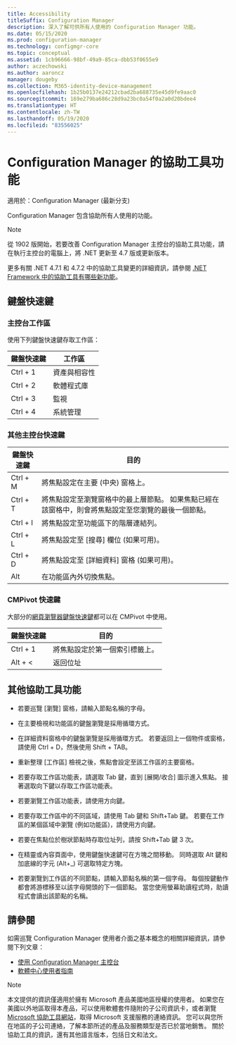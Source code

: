 ```yaml
---
title: Accessibility
titleSuffix: Configuration Manager
description: 深入了解可供所有人使用的 Configuration Manager 功能。
ms.date: 05/15/2020
ms.prod: configuration-manager
ms.technology: configmgr-core
ms.topic: conceptual
ms.assetid: 1cb96666-98bf-49a9-85ca-dbb53f0655e9
author: aczechowski
ms.author: aaroncz
manager: dougeby
ms.collection: M365-identity-device-management
ms.openlocfilehash: 1b25b0137e24212cbad2ba688735e45d9fe9aac0
ms.sourcegitcommit: 169e279ba686c28d9a23bc0a54f0a2a0d20bdee4
ms.translationtype: HT
ms.contentlocale: zh-TW
ms.lasthandoff: 05/19/2020
ms.locfileid: "83556025"
---
```

# <a name="accessibility-features-in-configuration-manager"></a>Configuration Manager 的協助工具功能

適用於：Configuration Manager (最新分支)


Configuration Manager 包含協助所有人使用的功能。

> [!Note]  
> 從 1902 版開始，若要改善 Configuration Manager 主控台的協助工具功能，請在執行主控台的電腦上，將 .NET 更新至 4.7 版或更新版本。 <!-- SCCMDocs-pr issue #3228 -->  
> 
> 更多有關 .NET 4.7.1 和 4.7.2 中的協助工具變更的詳細資訊，請參閱 [.NET Framework 中的協助工具有哪些新功能](https://docs.microsoft.com/dotnet/framework/whats-new/whats-new-in-accessibility)。  



## <a name="keyboard-shortcuts"></a>鍵盤快速鍵

### <a name="console-workspaces"></a>主控台工作區

使用下列鍵盤快速鍵存取工作區：  

|鍵盤快速鍵| 工作區|
|--------|--------|  
|Ctrl + 1| 資產與相容性|
|Ctrl + 2|  軟體程式庫|
|Ctrl + 3|  監視|
|Ctrl + 4|  系統管理|


### <a name="other-console-shortcuts"></a>其他主控台快速鍵

|鍵盤快速鍵|  目的|
|--------|--------|  
|Ctrl + M|將焦點設定在主要 (中央) 窗格上。|
|Ctrl + T|將焦點設定至瀏覽窗格中的最上層節點。 如果焦點已經在該窗格中，則會將焦點設定至您瀏覽的最後一個節點。|
|Ctrl + I|將焦點設定至功能區下的階層連結列。|
|Ctrl + L|將焦點設定至 [搜尋] 欄位 (如果可用)。|
|Ctrl + D|將焦點設定至 [詳細資料] 窗格 (如果可用)。|
|Alt     |在功能區內外切換焦點。|

### <a name="cmpivot-shortcuts"></a><a name="bkmk_cmpshortcuts"></a> CMPivot 快速鍵

大部分的[網頁瀏覽器鍵盤快速鍵](https://support.microsoft.com/help/17456/windows-internet-explorer-ease-of-access-options)都可以在 CMPivot 中使用。

|鍵盤快速鍵|目的|
|--------|--------|  
|Ctrl + 1|將焦點設定於第一個索引標籤上。|
|Alt + &lt;|返回位址|


## <a name="other-accessibility-features"></a>其他協助工具功能

- 若要巡覽 [瀏覽] 窗格，請輸入節點名稱的字母。

- 在主要檢視和功能區的鍵盤瀏覽是採用循環方式。

- 在詳細資料窗格中的鍵盤瀏覽是採用循環方式。 若要返回上一個物件或窗格，請使用 Ctrl + D，然後使用 Shift + TAB。

- 重新整理 [工作區] 檢視之後，焦點會設定至該工作區的主要窗格。

- 若要存取工作區功能表，請選取 Tab 鍵，直到 [展開/收合] 圖示進入焦點。 接著選取向下鍵以存取工作區功能表。  

- 若要瀏覽工作區功能表，請使用方向鍵。  

- 若要存取工作區中的不同區域，請使用 Tab 鍵和 Shift+Tab 鍵。 若要在工作區的某個區域中瀏覽 (例如功能區)，請使用方向鍵。  

- 若要在焦點位於樹狀節點時存取位址列，請按 Shift+Tab 鍵 3 次。  

- 在精靈或內容頁面中，使用鍵盤快速鍵可在方塊之間移動。 同時選取 Alt 鍵和加底線的字元 (Alt+_) 可選取特定方塊。     

- 若要瀏覽到工作區的不同節點，請輸入節點名稱的第一個字母。 每個按鍵動作都會將游標移至以該字母開頭的下一個節點。 當您使用螢幕助讀程式時，助讀程式會讀出該節點的名稱。



## <a name="see-also"></a>請參閱

如需巡覽 Configuration Manager 使用者介面之基本概念的相關詳細資訊，請參閱下列文章：
- [使用 Configuration Manager 主控台](../servers/manage/admin-console.md)
- [軟體中心使用者指南](software-center.md)

> [!NOTE]  
> 本文提供的資訊僅適用於擁有 Microsoft 產品美國地區授權的使用者。 如果您在美國以外地區取得本產品，可以使用軟體套件隨附的子公司資訊卡，或者瀏覽 [Microsoft 協助工具網站](https://www.microsoft.com/accessibility/)，取得 Microsoft 支援服務的連絡資訊。 您可以與您所在地區的子公司連絡，了解本節所述的產品及服務類型是否已於當地銷售。 關於協助工具的資訊，還有其他語言版本，包括日文和法文。  

